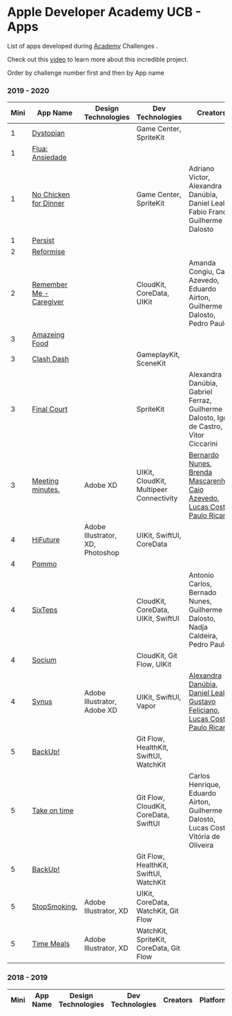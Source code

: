 # Apple Developer Academy UCB - Apps 

List of apps developed during [Academy](https://developeracademyucb.com.br) Challenges .

Check out this [video](https://www.youtube.com/watch?v=GMFP9rOa5iA)  to learn more about this incredible project.

Order by challenge number first and then by App name
<!-- PLEASE READ! -->
<!-- Enter the application name below in mini challenge order and then alphabetically by the first name.-->
<!-- If your application is not part of any mini challenge type "-" in the Mini n˚ column. -->

### 2019 - 2020
| Mini | App Name | Design Technologies | Dev Technologies | Creators | Platforms |
|------|------|--------------|--------------|---------|------|
|1|[Dystopian](https://apps.apple.com/us/app/dystopian/id1465940148)|| Game Center, SpriteKit || iOS |
|1|[Flua: Ansiedade](https://apps.apple.com/br/app/flua-ansiedade/id1469923904)||||iOS|
|1|[No Chicken for Dinner](https://apps.apple.com/us/app/no-chicken-for-dinner/id1469215263)|| Game Center, SpriteKit | Adriano Victor, Alexandra Danúbia, Daniel Leal, Fabio França, Guilherme Dalosto | iOS |
|1|[Persist](https://apps.apple.com/br/app/persist/id1469632896)|||| iOS |
|2|[Reformise](https://apps.apple.com/br/app/reformise/id1480899346)|||||
|2|[Remember Me - Caregiver](https://apps.apple.com/br/app/remember-me-caregiver/id1481000591)|| CloudKit, CoreData, UIKit | Amanda Congiu, Caio Azevedo, Eduardo Airton, Guilherme Dalosto, Pedro Paulo| iOS|
|3|[Amazeing Food](https://apps.apple.com/br/app/amazeing-food/id1495912117)|||||
|3|[Clash Dash](https://apps.apple.com/us/app/clash-dash/id1498377216)|| GameplayKit, SceneKit || tvOS |
|3|[Final Court](https://apps.apple.com/en/app/final-court/id1490481295)|| SpriteKit | Alexandra Danúbia, Gabriel Ferraz, Guilherme Dalosto, Igor de Castro, Vitor Ciccarini | tvOS |
|3|[Meeting minutes.](https://apps.apple.com/br/app/meeting-minutes/id1497013430)| Adobe XD | UIKit, CloudKit, Multipeer Connectivity |[Bernardo Nunes](https://www.linkedin.com/in/bernardo-jacob-nunes-388b32185/), [Brenda Mascarenhas](https://www.linkedin.com/in/brmasc/), [Caio Azevedo](https://www.linkedin.com/in/caio-azevedo-de-almeida-90754a17b/), [Lucas Costa](https://www.linkedin.com/in/lucas-costa-52257b170/), [Paulo Ricardo](https://www.linkedin.com/in/pauloricardoav/) | iOS, tvOS |
|4|[HiFuture](https://apps.apple.com/br/app/hifuture/id1510629091)| Adobe Illustrator, XD, Photoshop | UIKit, SwiftUI, CoreData|||
|4|[Pommo](https://apps.apple.com/az/app/pommo/id1513669255)|||||
|4|[SixTeps](https://apps.apple.com/br/app/sixteps/id1513469700)|| CloudKit, CoreData, UIKit, SwiftUI | Antonio Carlos, Bernado Nunes, Guilherme Dalosto, Nadja Caldeira, Pedro Paulo| iOS |
|4|[Socium](https://apps.apple.com/br/app/socium/id1513637942)|| CloudKit, Git Flow, UIKit || iOS |
|4|[Synus](https://apps.apple.com/pt/app/synus/id1514656519)| Adobe Illustrator, Adobe XD | UIKit, SwiftUI, Vapor | [Alexandra Danúbia](https://www.linkedin.com/in/alexandra-charmen-07836b163/), [Daniel Leal](https://www.linkedin.com/in/daniel-leal-de-sousa-47b53816b/), [Gustavo Feliciano](https://www.linkedin.com/in/gustavo-feliciano-figueiredo-85947016a/), [Lucas Costa](https://www.linkedin.com/in/lucas-costa-52257b170/), [Paulo Ricardo](https://www.linkedin.com/in/pauloricardoav/) | iOS |
|5|[BackUp!](https://apps.apple.com/us/app/id1519297748)|| Git Flow, HealthKit, SwiftUI, WatchKit || watchOS |
|5|[Take on time](https://apps.apple.com/us/app/id1519526356)|| Git Flow, CloudKit, CoreData, SwiftUI | Carlos Henrique, Eduardo Airton, Guilherme Dalosto, Lucas Costa  Vitória de Oliveira| iOS, watchOS |
|5|[BackUp!](https://apps.apple.com/us/app/id1519297748)|| Git Flow, HealthKit, SwiftUI, WatchKit || watchOS |
|5|[StopSmoking.](https://apps.apple.com/br/app/stopsmoking/id1519508820)| Adobe Illustrator, XD| UIKit, CoreData, WatchKit, Git Flow ||| 
|5|[Time Meals](https://apps.apple.com/us/app/id1519529652)| Adobe Illustrator, XD | WatchKit, SpriteKit, CoreData, Git Flow || watchOS |

### 2018 - 2019
| Mini | App Name | Design Technologies | Dev Technologies | Creators | Platforms |
|------|------|--------------|--------------|---------|------|
